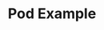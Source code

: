 ---
title: Pod Example
weight: 1
variants: +flyte -serverless -byoc -byok
layout: py_example
example_file: /external/unionai-examples/flyte-integrations/deprecated-integrations/k8s_pod_plugin/k8s_pod_plugin/pod.py
---